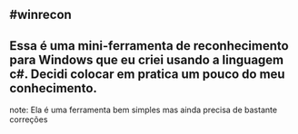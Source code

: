 #winrecon
---
Essa é uma mini-ferramenta de reconhecimento para Windows que eu criei usando a linguagem c#.
Decidi colocar em pratica um pouco do meu conhecimento.
---
note:
Ela é uma ferramenta bem simples mas ainda precisa de bastante correções
